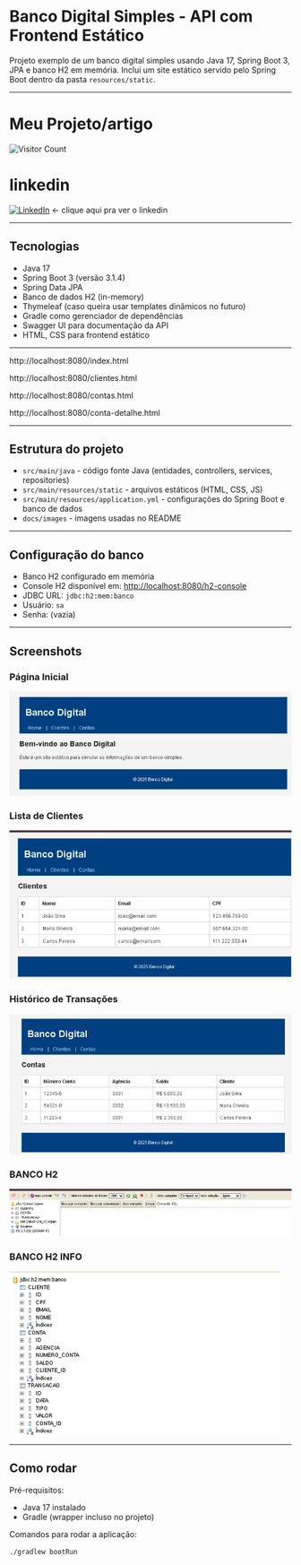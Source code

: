 # Banco Digital Simples - API com Frontend Estático

Projeto exemplo de um banco digital simples usando Java 17, Spring Boot 3, JPA e banco H2 em memória. Inclui um site estático servido pelo Spring Boot dentro da pasta `resources/static`.

---

# Meu Projeto/artigo

![Visitor Count](https://visitor-badge.laobi.icu/badge?page_id=Joaoigor789.demo)

# linkedin
[![LinkedIn](https://img.shields.io/badge/LinkedIn-Profile-blue?logo=linkedin)](https://www.linkedin.com/in/joaoigor789) ← clique aqui pra ver o linkedin




---
## Tecnologias

- Java 17
- Spring Boot 3 (versão 3.1.4)
- Spring Data JPA
- Banco de dados H2 (in-memory)
- Thymeleaf (caso queira usar templates dinâmicos no futuro)
- Gradle como gerenciador de dependências
- Swagger UI para documentação da API
- HTML, CSS para frontend estático

---

http://localhost:8080/index.html

http://localhost:8080/clientes.html

http://localhost:8080/contas.html

http://localhost:8080/conta-detalhe.html


---

## Estrutura do projeto

- `src/main/java` - código fonte Java (entidades, controllers, services, repositories)
- `src/main/resources/static` - arquivos estáticos (HTML, CSS, JS)
- `src/main/resources/application.yml` - configurações do Spring Boot e banco de dados
- `docs/images` - imagens usadas no README

---

## Configuração do banco

- Banco H2 configurado em memória
- Console H2 disponível em: [http://localhost:8080/h2-console](http://localhost:8080/h2-console)
- JDBC URL: `jdbc:h2:mem:banco`
- Usuário: `sa`
- Senha: (vazia)

---

## Screenshots

### Página Inicial
![Página Inicial](docs/images/screenshot-home.png)

### Lista de Clientes
![Lista de Clientes](docs/images/screenshot-clientes.png)

### Histórico de Transações
![Histórico de Transações](docs/images/screenshot-transacoes.png)

### BANCO H2
![BANCO H2](docs/images/banco%20h2.png)

### BANCO H2 INFO
![BANCO H2 INFO](docs/images/banco%20h2%20pt2.png)



---

## Como rodar

Pré-requisitos:

- Java 17 instalado
- Gradle (wrapper incluso no projeto)

Comandos para rodar a aplicação:

```bash
./gradlew bootRun
